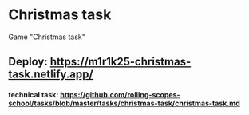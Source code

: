 # Christmas task
Game "Christmas task"

## Deploy: https://m1r1k25-christmas-task.netlify.app/

#### technical task: https://github.com/rolling-scopes-school/tasks/blob/master/tasks/christmas-task/christmas-task.md
